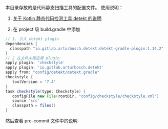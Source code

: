 本目录存放的是代码静态扫描工具的配置文件。
使用说明：

1. [关于 Kotlin 静态代码检测工具 detekt 的说明](https://github.com/daishengda2018/AndroidCopywritingConverter/blob/master/%E5%85%B3%E4%BA%8E%20Kotlin%20%E9%9D%99%E6%80%81%E4%BB%A3%E7%A0%81%E6%A3%80%E6%B5%8B%E5%B7%A5%E5%85%B7%20detekt%20%E7%9A%84%E8%AF%B4%E6%98%8E.md)

2. 在 project 级 build.gradle 中添加

 ```groovy
// 1. 引入 detekt plugin
dependencies {
   classpath "io.gitlab.arturbosch.detekt:detekt-gradle-plugin:1.14.2"
}
// 2 在文件末尾应用 plugin
apply plugin: 'checkstyle'
apply plugin: 'io.gitlab.arturbosch.detekt'
apply from: "config/detekt/detekt.gradle"
checkstyle {
    toolVersion = '7.4'
}
task checkstyle(type: Checkstyle) {
    configFile new File(rootDir, "config/checkstyle/checkstyle.xml")
    source 'src'
    classpath = files()
}
```

然后查看 pre-commit 文件中的说明